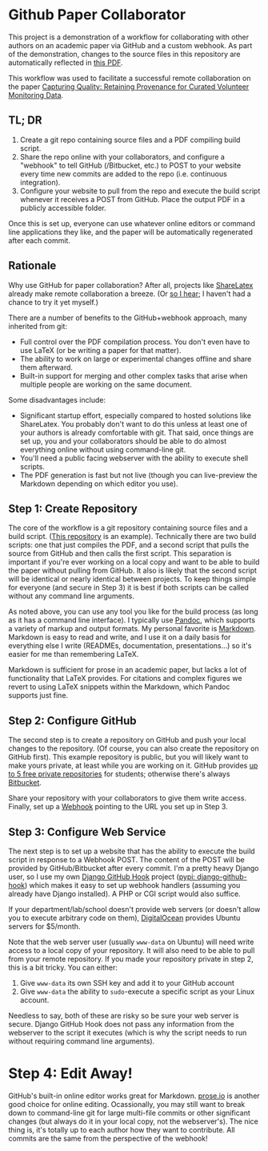 # Github Paper Collaborator

This project is a demonstration of a workflow for collaborating with other
authors on an academic paper via GitHub and a custom webhook.  As part of the
demonstration, changes to the source files in this repository are automatically
reflected in [this PDF](http://ta.wq.io/files/example.pdf).

This workflow was used to facilitate a successful remote collaboration on the paper
[Capturing Quality: Retaining Provenance for Curated Volunteer Monitoring Data][provenance].

## TL; DR

 1. Create a git repo containing source files and a PDF compiling build script.
 2. Share the repo online with your collaborators, and configure a "webhook" to
    tell GitHub (/Bitbucket, etc.) to POST to your website every time new
    commits are added to the repo (i.e. continuous integration).
 3. Configure your website to pull from the repo and execute the build script
    whenever it receives a POST from GitHub.  Place the output PDF in a
    publicly accessible folder.
 
Once this is set up, everyone can use whatever online editors or command line
applications they like, and the paper will be automatically regenerated after
each commit.

## Rationale

Why use GitHub for paper collaboration?  After all, projects like [ShareLatex]
already make remote collaboration a breeze.  (Or [so I hear]; I haven't had a
chance to try it yet myself.)

There are a number of benefits to the GitHub+webhook approach, many inherited
from git:

 - Full control over the PDF compilation process.  You don't even have to use
   LaTeX (or be writing a paper for that matter).
 - The ability to work on large or experimental changes offline and share them
   afterward.
 - Built-in support for merging and other complex tasks that arise when
   multiple people are working on the same document.

Some disadvantages include:

 - Significant startup effort, especially compared to hosted solutions like
   ShareLatex.  You probably don't want to do this unless at least one of your
   authors is already comfortable with git.  That said, once things are set up,
   you and your collaborators should be able to do almost everything online
   without using command-line git.
 - You'll need a public facing webserver with the ability to execute shell
   scripts.
 - The PDF generation is fast but not live (though you can live-preview the
   Markdown depending on which editor you use).

## Step 1: Create Repository

The core of the workflow is a git repository containing source files and a
build script.  ([This repository] is an example).  Technically there are two
build scripts: one that just compiles the PDF, and a second script that pulls
the source from GitHub and then calls the first script.  This separation is
important if you're ever working on a local copy and want to be able to build
the paper without pulling from GitHub.  It also is likely that the second
script will be identical or nearly identical between projects.  To keep things
simple for everyone (and secure in Step 3) it is best if both scripts can be
called without any command line arguments.

As noted above, you can use any tool you like for the build process (as long as
it has a command line interface).  I typically use [Pandoc], which supports a
variety of markup and output formats.  My personal favorite is [Markdown].
Markdown is easy to read and write, and I use it on a daily basis for
everything else I write (READMEs, documentation, presentations...) so it's
easier for me than remembering LaTeX.
  
Markdown is sufficient for prose in an academic paper, but lacks a lot of
functionality that LaTeX provides.  For citations and complex figures we revert
to using LaTeX snippets within the Markdown, which Pandoc supports just fine.

## Step 2: Configure GitHub

The second step is to create a repository on GitHub and push your local
changes to the repository.  (Of course, you can also create the repository on
GitHub first).  This example repository is public, but you will likely want to
make yours private, at least while you are working on it.  GitHub provides
[up to 5 free private repositories](https://education.github.com/discount_requests/new)
for students; otherwise there's always [Bitbucket].

Share your repository with your collaborators to give them write access.
Finally, set up a [Webhook] pointing to the URL you set up in Step 3.

## Step 3: Configure Web Service

The next step is to set up a website that has the ability to execute the build
script in response to a Webhook POST.  The content of the POST will be
provided by GitHub/Bitbucket after every commit.  I'm a pretty heavy Django
user, so I use my own [Django GitHub Hook] project ([pypi: django-github-hook])
which makes it easy to set up webhook handlers (assuming you already have
Django installed).  A PHP or CGI script would also suffice.

If your department/lab/school doesn't provide web servers (or doesn't allow you
to execute arbitrary code on them), [DigitalOcean] provides Ubuntu servers for
$5/month.

Note that the web server user (usually `www-data` on Ubuntu) will need write
access to a local copy of your repository.  It will also need to be able to
pull from your remote repository.  If you made your repository private in step
2, this is a bit tricky.  You can either:

 1. Give `www-data` its own SSH key and add it to your GitHub account
 2. Give `www-data` the ability to `sudo`-execute a specific script as your Linux account.

Needless to say, both of these are risky so be sure your web server is secure.
Django GitHub Hook does not pass any information from the webserver to the
script it executes (which is why the script needs to run without requiring
command line arguments).

# Step 4: Edit Away!

GitHub's built-in online editor works great for Markdown.  [prose.io] is
another good choice for online editing.  Ocassionally, you may still want to
break down to command-line git for large multi-file commits or other
significant changes (but always do it in your local copy, not the webserver's).
The nice thing is, it's totally up to each author how they want to contribute.
All commits are the same from the perspective of the webhook!

[provenance]: http://wq.io/research/provenance
[ShareLatex]: https://www.sharelatex.com/
[so I hear]: https://twitter.com/jeffbigham/status/500304217240637441
[DigitalOcean]: http://www.digitalocean.com
[This repository]: https://github.com/sheppard/github-paper-collaborator
[Pandoc]: http://johnmacfarlane.net/pandoc/
[Markdown]: http://daringfireball.net/projects/markdown/
[Bitbucket]: https://bitbucket.org
[Webhook]: https://help.github.com/articles/creating-webhooks
[prose.io]: http://prose.io
[Django GitHub Hook]: https://github.com/sheppard/django-github-hook
[pypi: django-github-hook]: https://pypi.python.org/pypi/django-github-hook
